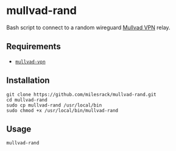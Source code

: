 # mullvad-rand
Bash script to connect to a random wireguard [Mullvad VPN](https://mullvad.net/) relay.

## Requirements
- [`mullvad-vpn`](https://aur.archlinux.org/packages/mullvad-vpn)

## Installation
```
git clone https://github.com/milesrack/mullvad-rand.git
cd mullvad-rand
sudo cp mullvad-rand /usr/local/bin
sudo chmod +x /usr/local/bin/mullvad-rand
```

## Usage
```
mullvad-rand
```
